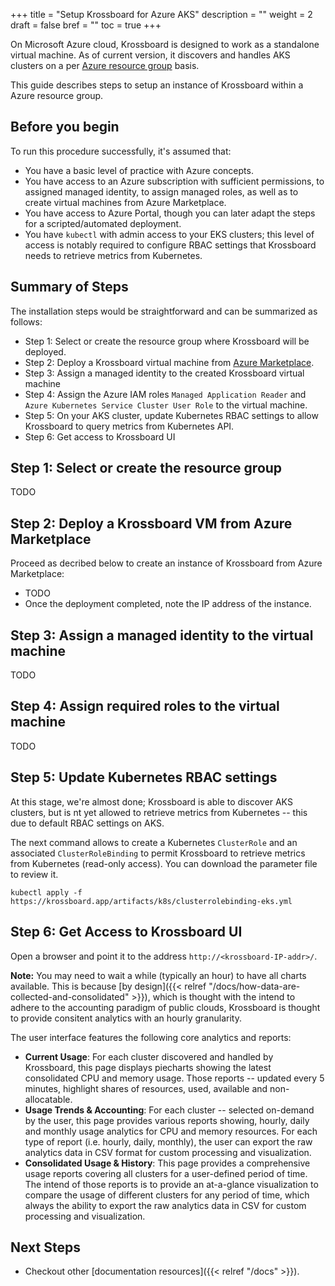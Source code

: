 +++
title = "Setup Krossboard for Azure AKS"
description = ""
weight = 2
draft = false
bref = ""
toc = true 
+++

On Microsoft Azure cloud, Krossboard is designed to work as a standalone virtual machine.
As of current version, it discovers and handles AKS clusters on a per [Azure resource group](https://docs.microsoft.com/en-us/azure/azure-resource-manager/management/overview) basis. 

This guide describes steps to setup an instance of Krossboard within a Azure resource group. 


## Before you begin
To run this procedure successfully, it's assumed that:

 * You have a basic level of practice with Azure concepts.
 * You have access to an Azure subscription with sufficient permissions, to assigned managed identity, to assign managed roles, as well as to create virtual machines from Azure Marketplace.
 * You have access to Azure Portal, though you can later adapt the steps for a scripted/automated deployment.
 * You have `kubectl` with admin access to your EKS clusters; this level of access is notably required to configure RBAC settings that Krossboard needs to retrieve metrics from Kubernetes.

## Summary of Steps
The installation steps would be straightforward and can be summarized as follows:

* Step 1: Select or create the resource group where Krossboard will be deployed.
* Step 2: Deploy a Krossboard virtual machine from [Azure Marketplace](https://portal.azure.com/#blade/Microsoft_Azure_Marketplace).
* Step 3: Assign a managed identity to the created Krossboard virtual machine
* Step 4: Assign the Azure IAM roles `Managed Application Reader` and `Azure Kubernetes Service Cluster User Role` to the virtual machine. 
* Step 5: On your AKS cluster, update Kubernetes RBAC settings to allow Krossboard to query metrics from Kubernetes API. 
* Step 6: Get access to Krossboard UI

## Step 1: Select or create the resource group
TODO

## Step 2: Deploy a Krossboard VM from Azure Marketplace
Proceed as decribed below to create an instance of Krossboard from Azure Marketplace:

* TODO
* Once the deployment completed, note the IP address of the instance.


## Step 3: Assign a managed identity to the virtual machine
TODO

## Step 4: Assign required roles to the virtual machine
TODO

## Step 5: Update Kubernetes RBAC settings
At this stage, we're almost done; Krossboard is able to discover AKS clusters, but is nt yet allowed to retrieve metrics from Kubernetes -- this due to default RBAC settings on AKS. 

The next command allows to create a Kubernetes `ClusterRole` and an associated `ClusterRoleBinding` to permit Krossboard to retrieve metrics from Kubernetes (read-only access). You can download the parameter file to review it. 

```
kubectl apply -f https://krossboard.app/artifacts/k8s/clusterrolebinding-eks.yml
```

## Step 6: Get Access to Krossboard UI
Open a browser and point it to the address `http://<krossboard-IP-addr>/`.

**Note:** You may need to wait a while (typically an hour) to have all charts available. This is because [by design]({{< relref "/docs/how-data-are-collected-and-consolidated" >}}), which is thought with the intend to adhere to the accounting paradigm of public clouds, Krossboard is thought to provide consitent analytics with an hourly granularity.

The user interface features the following core analytics and reports:
 * **Current Usage**: For each cluster discovered and handled by Krossboard, this page displays piecharts showing the latest consolidated CPU and memory usage. Those reports -- updated every 5 minutes, highlight shares of resources, used, available and non-allocatable.
 * **Usage Trends & Accounting**: For each cluster -- selected on-demand by the user, this page provides various reports showing, hourly, daily and monthly usage analytics for CPU and memory resources. For each type of report (i.e. hourly, daily, monthly), the user can export the raw analytics data in CSV format for custom processing and visualization.
 * **Consolidated Usage & History**: This page provides a comprehensive usage reports covering all clusters for a user-defined period of time. The intend of those reports is to provide an at-a-glance visualization to compare the usage of different clusters for any period of time, which always the ability to export the raw analytics data in CSV for custom processing and visualization.

## Next Steps

* Checkout other [documentation resources]({{< relref "/docs" >}}).